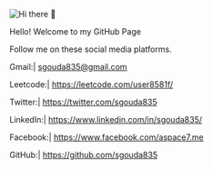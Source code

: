 ![Hi there 👋](https://cloudinary.com/console/c-5d18d6506f91bc66a047cb6170d08b/media_library/folders/home)

Hello! Welcome to my GitHub Page

Follow me on these social media platforms.

Gmail:|		sgouda835@gmail.com 

Leetcode:|	https://leetcode.com/user8581f/

Twitter:|	https://twitter.com/sgouda835

LinkedIn:|	https://www.linkedin.com/in/sgouda835/

Facebook:|	https://www.facebook.com/aspace7.me

GitHub:|	https://github.com/sgouda835
